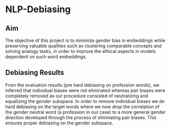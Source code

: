 # NLP-Debiasing

## Aim

The objective of this project is to minimize gender bias in embeddings while preserving valuable qualities such as clustering comparable concepts and solving analogy tasks, in order to improve the ethical aspects in models dependent on such word embeddings.

## Debiasing Results

From the evaluation results (pre hard debiasing on profession words), we inferred that individual biases were not eliminated whereas pair biases were completely removed as our procedure consisted of neutralizing and equalizing the gender subspace. In order to remove individual biases we do hard debiasing on the target words where we now drop the correlation of the gender neutral word (a profession in our case) to a more general gender direction developed through the process of eliminating pair biases. This ensures proper debiasing on the gender subspace.
